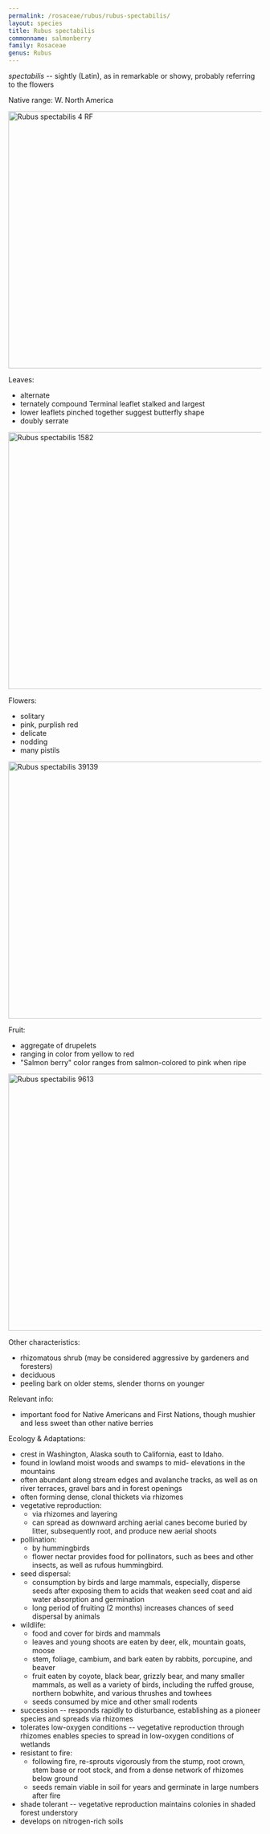 ```yaml
---
permalink: /rosaceae/rubus/rubus-spectabilis/
layout: species
title: Rubus spectabilis
commonname: salmonberry
family: Rosaceae
genus: Rubus
---
```


*spectabilis* -- sightly (Latin), as in remarkable or showy, probably referring to the flowers

Native range: W. North America

<a title="Robert Flogaus-Faust / CC BY (https://creativecommons.org/licenses/by/4.0)" href="https://commons.wikimedia.org/wiki/File:Rubus_spectabilis_4_RF.jpg"><img width="512" alt="Rubus spectabilis 4 RF" src="https://upload.wikimedia.org/wikipedia/commons/thumb/a/a1/Rubus_spectabilis_4_RF.jpg/512px-Rubus_spectabilis_4_RF.jpg"></a>

Leaves:
  - alternate
  - ternately compound Terminal leaflet stalked and largest
  - lower leaflets pinched together suggest butterfly shape
  - doubly serrate

<a title="Walter Siegmund / CC BY-SA (https://creativecommons.org/licenses/by-sa/3.0)" href="https://commons.wikimedia.org/wiki/File:Rubus_spectabilis_1582.JPG"><img width="512" alt="Rubus spectabilis 1582" src="https://upload.wikimedia.org/wikipedia/commons/thumb/5/54/Rubus_spectabilis_1582.JPG/512px-Rubus_spectabilis_1582.JPG"></a>

Flowers:
  - solitary
  - pink, purplish red
  - delicate
  - nodding
  - many pistils

<a title="Walter Siegmund / CC BY-SA (https://creativecommons.org/licenses/by-sa/3.0)" href="https://commons.wikimedia.org/wiki/File:Rubus_spectabilis_39139.JPG"><img width="512" alt="Rubus spectabilis 39139" src="https://upload.wikimedia.org/wikipedia/commons/thumb/c/c0/Rubus_spectabilis_39139.JPG/512px-Rubus_spectabilis_39139.JPG"></a>

Fruit:
  - aggregate of drupelets
  - ranging in color from yellow to red
  - "Salmon berry" color ranges from salmon-colored to pink when ripe

<a title="Walter Siegmund / CC BY-SA (https://creativecommons.org/licenses/by-sa/3.0)" href="https://commons.wikimedia.org/wiki/File:Rubus_spectabilis_9613.JPG"><img width="512" alt="Rubus spectabilis 9613" src="https://upload.wikimedia.org/wikipedia/commons/thumb/a/a5/Rubus_spectabilis_9613.JPG/512px-Rubus_spectabilis_9613.JPG"></a>

Other characteristics:
  - rhizomatous shrub (may be considered aggressive by gardeners and foresters)
  - deciduous
  - peeling bark on older stems, slender thorns on younger

Relevant info:
  - important food for Native Americans and First Nations, though mushier and less sweet than other native berries

Ecology & Adaptations:
  - crest in Washington, Alaska south to California, east to Idaho.
  - found in lowland moist woods and swamps to mid- elevations in the mountains
  - often abundant along stream edges and avalanche tracks, as well as on river terraces, gravel bars and in forest openings
  - often forming dense, clonal thickets via rhizomes
  - vegetative reproduction:
    - via rhizomes and layering
    - can spread as downward arching aerial canes become buried by litter, subsequently root, and produce new aerial shoots
  - pollination:
    - by hummingbirds
    - flower nectar provides food for pollinators, such as bees and other insects, as well as rufous hummingbird.
  - seed dispersal:
    - consumption by birds and large mammals, especially, disperse seeds after exposing them to acids that weaken seed coat and aid water absorption and germination
    - long period of fruiting (2 months) increases chances of seed dispersal by animals
  - wildlife:
    - food and cover for birds and mammals
    - leaves and young shoots are eaten by deer, elk, mountain goats, moose
    - stem, foliage, cambium, and bark eaten by rabbits, porcupine, and beaver
    - fruit eaten by coyote, black bear, grizzly bear, and many smaller mammals, as well as a variety of birds, including the ruffed grouse, northern bobwhite, and various thrushes and towhees
    - seeds consumed by mice and other small rodents
  - succession -- responds rapidly to disturbance, establishing as a pioneer species and spreads via rhizomes
  - tolerates low-oxygen conditions -- vegetative reproduction through rhizomes enables species to spread in low-oxygen conditions of wetlands
  - resistant to fire:
    - following fire, re-sprouts vigorously from the stump, root crown, stem base or root stock, and from a dense network of rhizomes below ground
    - seeds remain viable in soil for years and germinate in large numbers after fire
  - shade tolerant -- vegetative reproduction maintains colonies in shaded forest understory
  - develops on nitrogen-rich soils
